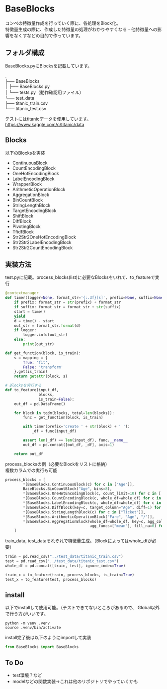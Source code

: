 # BaseBlocks
コンペの特徴量作成を行っていく際に、各処理をBlock化。  
特徴量生成の際に、作成した特徴量の処理がわかりやすくなる・他特徴量への影響をなくすなどの目的で作っています。  

## フォルダ構成
BaseBlocks.pyにBlocksを記載しています。

.  
├── BaseBlocks  
│   ├── BaseBlocks.py  
│   └── tests.py（動作確認用ファイル）  
└── test_data  
    ├── titanic_train.csv  
    └── titanic_test.csv  
  
テストにはtitanicデータを使用しています。  
https://www.kaggle.com/c/titanic/data

## Blocks
以下のBlocksを実装

* ContinuousBlock
* CountEncodingBlock
* OneHotEncodingBlock
* LabelEncodingBlock
* WrapperBlock
* ArithmeticOperationBlock
* AggregationBlock
* BinCountBlock
* StringLengthBlock
* TargetEncodingBlock
* ShiftBlock
* DiffBlock
* PivotingBlock
* TfidfBlock
* Str2Str2OneHotEncodingBlock
* Str2Str2LabelEncodingBlock
* Str2Str2CountEncodingBlock

## 実装方法

test.pyに記載。process_blocks(list)に必要なBlocksをいれて、to_featureで実行
```python
@contextmanager
def timer(logger=None, format_str='{:.3f}[s]', prefix=None, suffix=None):
    if prefix: format_str = str(prefix) + format_str
    if suffix: format_str = format_str + str(suffix)
    start = time()
    yield
    d = time() - start
    out_str = format_str.format(d)
    if logger:
        logger.info(out_str)
    else:
        print(out_str)

def get_function(block, is_train):
    s = mapping = {
        True: 'fit',
        False: 'transform'
    }.get(is_train)
    return getattr(block, s)

# Blocksを実行する
def to_feature(input_df,
               blocks,
               is_train=False):
    out_df = pd.DataFrame()

    for block in tqdm(blocks, total=len(blocks)):
        func = get_function(block, is_train)

        with timer(prefix='create ' + str(block) + ' '):
            _df = func(input_df)

        assert len(_df) == len(input_df), func.__name__
        out_df = pd.concat([out_df, _df], axis=1)

    return out_df
```

process_blocksの例（必要なBlockをリストに格納）  
複数カラムでの実行も可能
```python
process_blocks = [
        *[BaseBlocks.ContinuousBlock(c) for c in ["Age"]],
        BaseBlocks.BinCountBlock("Age", bins=8),
        *[BaseBlocks.OneHotEncodingBlock(c, count_limit=10) for c in ['Sex']],
        *[BaseBlocks.CountEncodingBlock(c, whole_df=whole_df) for c in ['Sex']],
        *[BaseBlocks.LabelEncodingBlock(c, whole_df=whole_df) for c in ['Sex']],
        *[BaseBlocks.DiffBlock(key=c, target_column="Age", diff=1) for c in ["Sex"]],
        *[BaseBlocks.StringLengthBlock(c) for c in ["Ticket"]],
        *[BaseBlocks.ArithmeticOperationBlock("Fare", "Age", "/")],
        *[BaseBlocks.AggregationBlock(whole_df=whole_df, key=c, agg_column="Age",
                                      agg_funcs=["mean"], fill_na=0) for c in ["Sex"]]
    ]
```

train_data, test_dataそれぞれで特徴量生成。（Blockによってはwhole_dfが必要）
```python
train = pd.read_csv("../test_data/titanic_train.csv")
test = pd.read_csv("../test_data/titanic_test.csv")
whole_df = pd.concat([train, test], ignore_index=True)

train_x = to_feature(train, process_blocks, is_train=True)
test_x = to_feature(test, process_blocks)
```

## install
以下でinstallして使用可能。（テストできてないところがあるので、
Global以外で行う方がいいです。
```
python -m venv .venv
source .venv/bin/activate
```

install完了後は以下のようにimportして実装
```python
from BaseBlocks import BaseBlocks
```

## To Do
* test環境？など
* modelなどの関数実装→これは他のリポジトリでやっていくかも

